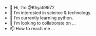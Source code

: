 - 👋 Hi, I’m @Khyati9972
- 👀 I’m interested in science & technology.
- 🌱 I’m currently learning python.
- 💞️ I’m looking to collaborate on ...
- 📫 How to reach me ...

<!---
Khyati9972/Khyati9972 is a ✨ special ✨ repository because its `README.md` (this file) appears on your GitHub profile.
You can click the Preview link to take a look at your changes.
--->
